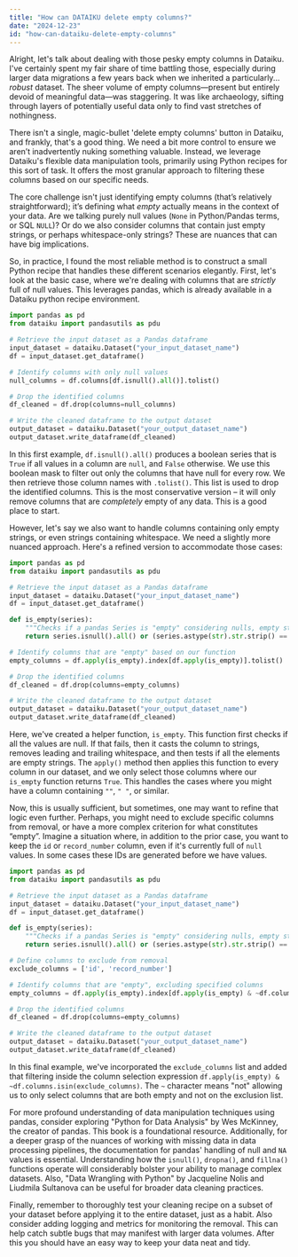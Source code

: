 ```yaml
---
title: "How can DATAIKU delete empty columns?"
date: "2024-12-23"
id: "how-can-dataiku-delete-empty-columns"
---
```


Alright, let's talk about dealing with those pesky empty columns in Dataiku. I've certainly spent my fair share of time battling those, especially during larger data migrations a few years back when we inherited a particularly... *robust* dataset. The sheer volume of empty columns—present but entirely devoid of meaningful data—was staggering. It was like archaeology, sifting through layers of potentially useful data only to find vast stretches of nothingness.

There isn't a single, magic-bullet 'delete empty columns' button in Dataiku, and frankly, that's a good thing. We need a bit more control to ensure we aren’t inadvertently nuking something valuable. Instead, we leverage Dataiku's flexible data manipulation tools, primarily using Python recipes for this sort of task. It offers the most granular approach to filtering these columns based on our specific needs.

The core challenge isn't just identifying empty columns (that’s relatively straightforward); it’s defining what *empty* actually means in the context of your data. Are we talking purely null values (`None` in Python/Pandas terms, or SQL `NULL`)? Or do we also consider columns that contain just empty strings, or perhaps whitespace-only strings? These are nuances that can have big implications.

So, in practice, I found the most reliable method is to construct a small Python recipe that handles these different scenarios elegantly. First, let's look at the basic case, where we're dealing with columns that are *strictly* full of null values. This leverages pandas, which is already available in a Dataiku python recipe environment.

```python
import pandas as pd
from dataiku import pandasutils as pdu

# Retrieve the input dataset as a Pandas dataframe
input_dataset = dataiku.Dataset("your_input_dataset_name")
df = input_dataset.get_dataframe()

# Identify columns with only null values
null_columns = df.columns[df.isnull().all()].tolist()

# Drop the identified columns
df_cleaned = df.drop(columns=null_columns)

# Write the cleaned dataframe to the output dataset
output_dataset = dataiku.Dataset("your_output_dataset_name")
output_dataset.write_dataframe(df_cleaned)
```

In this first example, `df.isnull().all()` produces a boolean series that is `True` if all values in a column are `null`, and `False` otherwise. We use this boolean mask to filter out only the columns that have null for every row. We then retrieve those column names with `.tolist()`. This list is used to drop the identified columns. This is the most conservative version – it will only remove columns that are *completely* empty of any data. This is a good place to start.

However, let's say we also want to handle columns containing only empty strings, or even strings containing whitespace. We need a slightly more nuanced approach. Here's a refined version to accommodate those cases:

```python
import pandas as pd
from dataiku import pandasutils as pdu

# Retrieve the input dataset as a Pandas dataframe
input_dataset = dataiku.Dataset("your_input_dataset_name")
df = input_dataset.get_dataframe()

def is_empty(series):
    """Checks if a pandas Series is "empty" considering nulls, empty strings and whitespace."""
    return series.isnull().all() or (series.astype(str).str.strip() == "").all()

# Identify columns that are "empty" based on our function
empty_columns = df.apply(is_empty).index[df.apply(is_empty)].tolist()

# Drop the identified columns
df_cleaned = df.drop(columns=empty_columns)

# Write the cleaned dataframe to the output dataset
output_dataset = dataiku.Dataset("your_output_dataset_name")
output_dataset.write_dataframe(df_cleaned)
```

Here, we've created a helper function, `is_empty`. This function first checks if all the values are null. If that fails, then it casts the column to strings, removes leading and trailing whitespace, and then tests if all the elements are empty strings.  The `apply()` method then applies this function to every column in our dataset, and we only select those columns where our `is_empty` function returns `True`. This handles the cases where you might have a column containing `""`, `" "`, or similar.

Now, this is usually sufficient, but sometimes, one may want to refine that logic even further. Perhaps, you might need to exclude specific columns from removal, or have a more complex criterion for what constitutes “empty”. Imagine a situation where, in addition to the prior case, you want to keep the `id` or `record_number` column, even if it's currently full of `null` values. In some cases these IDs are generated before we have values.

```python
import pandas as pd
from dataiku import pandasutils as pdu

# Retrieve the input dataset as a Pandas dataframe
input_dataset = dataiku.Dataset("your_input_dataset_name")
df = input_dataset.get_dataframe()

def is_empty(series):
    """Checks if a pandas Series is "empty" considering nulls, empty strings and whitespace."""
    return series.isnull().all() or (series.astype(str).str.strip() == "").all()

# Define columns to exclude from removal
exclude_columns = ['id', 'record_number']

# Identify columns that are "empty", excluding specified columns
empty_columns = df.apply(is_empty).index[df.apply(is_empty) & ~df.columns.isin(exclude_columns)].tolist()

# Drop the identified columns
df_cleaned = df.drop(columns=empty_columns)

# Write the cleaned dataframe to the output dataset
output_dataset = dataiku.Dataset("your_output_dataset_name")
output_dataset.write_dataframe(df_cleaned)
```

In this final example, we've incorporated the `exclude_columns` list and added that filtering inside the column selection expression `df.apply(is_empty) & ~df.columns.isin(exclude_columns)`. The `~` character means "not" allowing us to only select columns that are both empty and not on the exclusion list.

For more profound understanding of data manipulation techniques using pandas, consider exploring "Python for Data Analysis" by Wes McKinney, the creator of pandas. This book is a foundational resource. Additionally, for a deeper grasp of the nuances of working with missing data in data processing pipelines, the documentation for pandas' handling of null and `NA` values is essential. Understanding how the `isnull()`, `dropna()`, and `fillna()` functions operate will considerably bolster your ability to manage complex datasets. Also, "Data Wrangling with Python" by Jacqueline Nolis and Liudmila Sultanova can be useful for broader data cleaning practices.

Finally, remember to thoroughly test your cleaning recipe on a subset of your dataset before applying it to the entire dataset, just as a habit. Also consider adding logging and metrics for monitoring the removal. This can help catch subtle bugs that may manifest with larger data volumes. After this you should have an easy way to keep your data neat and tidy.
